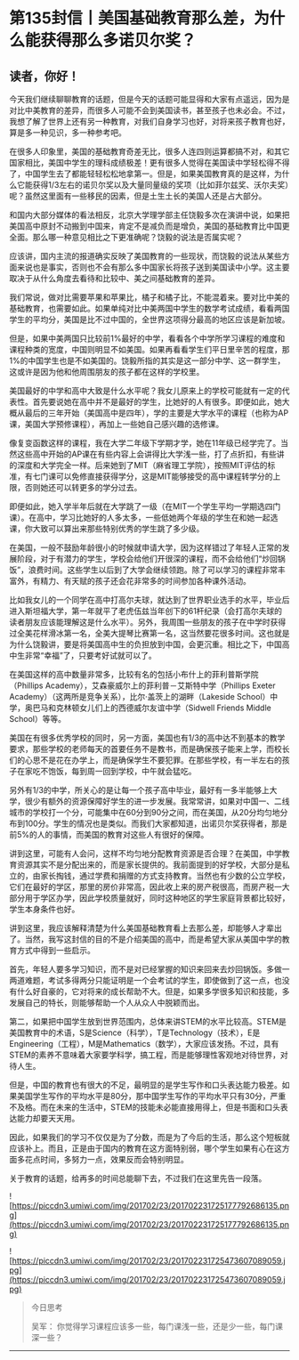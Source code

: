 # 第135封信丨美国基础教育那么差，为什么能获得那么多诺贝尔奖？

## 读者，你好！

今天我们继续聊聊教育的话题，但是今天的话题可能显得和大家有点遥远，因为是对比中美教育的差异，而很多人可能不会到美国读书，甚至孩子也未必会。不过，我想了解了世界上还有另一种教育，对我们自身学习也好，对将来孩子教育也好，算是多一种见识，多一种参考吧。

在很多人印象里，美国的基础教育奇差无比，很多人连四则运算都搞不对，和其它国家相比，美国中学生的理科成绩极差！更有很多人觉得在美国读中学轻松得不得了，中国学生去了都能轻轻松松地拿第一。但是，如果美国教育真的是这样，为什么它能获得1/3左右的诺贝尔奖以及大量同量级的奖项（比如菲尔兹奖、沃尔夫奖）呢？虽然这里面有一些移民的因素，但是土生土长的美国人还是占大部分。

和国内大部分媒体的看法相反，北京大学理学部主任饶毅多次在演讲中说，如果把美国高中原封不动搬到中国来，肯定不是减负而是增负，美国的基础教育比中国更全面。那么哪一种意见相比之下更准确呢？饶毅的说法是否属实呢？

应该讲，国内主流的报道确实反映了美国教育的一些现状，而饶毅的说法从某些方面来说也是事实，否则也不会有那么多中国家长将孩子送到美国读中小学。这主要取决于从什么角度去看待和比较中、美之间基础教育的差异。

我们常说，做对比需要苹果和苹果比，橘子和橘子比，不能混着来。要对比中美的基础教育，也需要如此。如果单纯对比中美两国中学生的数学考试成绩，看看两国学生的平均分，美国是比不过中国的，全世界这项得分最高的地区应该是新加坡。

但是，如果中美两国只比较前1%最好的中学，看看各个中学所学习课程的难度和课程种类的宽度，中国则明显不如美国。如果再看看学生们平日里辛苦的程度，那1%的中国学生也是不如美国的。饶毅所指的其实是这一部分中学、这一群学生，这或许是因为他和他周围朋友的孩子都在这样的学校里。

美国最好的中学和高中大致是什么水平呢？我女儿原来上的学校可能就有一定的代表性。首先要说她在高中并不是最好的学生，比她好的人有很多。即便如此，她大概从最后的三年开始（美国高中是四年），学的主要是大学水平的课程（也称为AP课，美国大学预修课程），再加上一些她自己感兴趣的选修课。

像复变函数这样的课程，我在大学二年级下学期才学，她在11年级已经学完了。当然这些高中开始的AP课在有些内容上会讲得比大学浅一些，打了点折扣，有些讲的深度和大学完全一样。后来她到了MIT（麻省理工学院），按照MIT评估的标准，有七门课可以免修直接获得学分，这是MIT能够接受的高中课程转学分的上限，否则她还可以转更多的学分过去。

即便如此，她入学半年后就在大学跳了一级（在MIT一个学生平均一学期选四门课）。在高中，学习比她好的人多太多，一些低她两个年级的学生在和她一起选课，你大致可以算出来那些特别优秀的学生跳了多少级。

在美国，一般不鼓励年龄很小的时候就申请大学，因为这样错过了年轻人正常的发展阶段，对于有潜力的学生，学校会给他们开很深的课程，而不会给他们“炒回锅饭”，浪费时间。这些学生以后到了大学会继续领跑。除了可以学习的课程非常丰富外，有精力、有天赋的孩子还会花非常多的时间参加各种课外活动。

比如我女儿的一个同学在高中打高尔夫球，就达到了世界职业选手的水平，毕业后进入斯坦福大学，第一年就平了老虎伍兹当年创下的61杆纪录（会打高尔夫球的读者朋友应该能理解这是什么水平）。另外，我周围一些朋友的孩子在中学时获得过全美花样滑冰第一名，全美大提琴比赛第一名，这当然要花很多时间。这也就是为什么饶毅讲，要是将美国高中生的负担放到中国，会更沉重。相比之下，中国高中生非常“幸福”了，只要考好试就可以了。

在美国这样的高中数量非常多，比较有名的包括小布什上的菲利普斯学院（Phillips Academy），艾森豪威尔上的菲利普－艾斯特中学（Phillips Exeter Academy）（这两所是竞争关系），比尔·盖茨上的湖畔（Lakeside School）中学，奥巴马和克林顿女儿们上的西德威尔友谊中学（Sidwell Friends Middle School）等等。

美国在有很多优秀学校的同时，另一方面，美国也有1/3的高中达不到基本的教学要求，那些学校的老师每天的首要任务不是教书，而是确保孩子能来上学，而校长们的心思不是花在办学上，而是确保学生不要犯罪。在那些学校，有一半左右的孩子在家吃不饱饭，每到周一回到学校，中午就会猛吃。

另外有1/3的中学，所关心的是让每一个孩子高中毕业，最好有一多半能够上大学，很少有额外的资源保障好学生的进一步发展。我常常讲，如果对中国一、二线城市的学校打一个分，可能集中在60分到90分之间，而在美国，从20分均匀地分布到100分。学生的情况也是类似。而我们大家都知道，出诺贝尔奖获得者，那是前5%的人的事情，而美国的教育对这些人有很好的保障。

讲到这里，可能有人会问，这样不均匀地分配教育资源是否合理？在美国，中学教育资源其实不是分配出来的，而是家长提供的。我前面提到的好学校，大部分是私立的，由家长掏钱，通过学费和捐赠的方式支持教育。当然也有少数的公立学校，它们在最好的学区，那里的房价非常高，因此收上来的房产税很高，而房产税一大部分用于学区办学，因此学校质量就好，同时这种地区的学生家庭背景都比较好，学生本身条件也好。

讲到这里，我应该解释清楚为什么美国基础教育看上去那么差，却能够人才辈出了。当然，我写这封信的目的不是介绍美国的高中，而是希望大家从美国中学的教育方式中得到一些启示。

首先，年轻人要多学习知识，而不是对已经掌握的知识来回来去炒回锅饭。多做一两道难题，考试多得两分只能证明是一个会考试的学生，即使做到了这一点，也没有什么好自豪的，它对将来的成长帮助不大。但是，如果多学很多知识和技能，多发展自己的特长，则能够帮助一个人从众人中脱颖而出。

第二，如果把中国学生放到世界范围内，总体来讲STEM的水平比较高。STEM是美国教育中的术语，S是Science（科学），T是Technology（技术），E是Engineering（工程），M是Mathematics（数学），大家应该发扬。不过，具有STEM的素养不意味着大家要学科学，搞工程，而是能够理性客观地对待世界，对待人生。

但是，中国的教育也有很大的不足，最明显的是学生写作和口头表达能力极差。如果美国学生写作的平均水平是80分，那中国学生写作的平均水平只有30分，严重不及格。而在未来的生活中，STEM的技能未必能直接用得上，但是书面和口头表达能力却要天天用。

因此，如果我们的学习不仅仅是为了分数，而是为了今后的生活，那么这个短板就应该补上。而且，正是由于国内的教育在这方面特别弱，哪个学生如果有心在这方面多花点时间，多努力一点，效果反而会特别明显。

关于教育的话题，给再多的时间总能聊下去，不过我们在这里先告一段落。

![https://piccdn3.umiwi.com/img/201702/23/201702231725177792686135.png](https://piccdn3.umiwi.com/img/201702/23/201702231725177792686135.png)

![https://piccdn3.umiwi.com/img/201702/23/201702231725473607089059.jpg](https://piccdn3.umiwi.com/img/201702/23/201702231725473607089059.jpg)

> 今日思考
> 
> 吴军： 你觉得学习课程应该多一些，每门课浅一些，还是少一些，每门课深一些？

---
